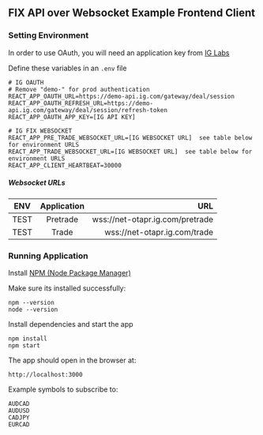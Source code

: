 ## FIX API over Websocket Example Frontend Client 

### Setting Environment

In order to use OAuth, you will need an application key from [IG Labs](https://labs.ig.com/gettingstarted)

Define these variables in an `.env` file
```
# IG OAUTH 
# Remove "demo-" for prod authentication
REACT_APP_OAUTH_URL=https://demo-api.ig.com/gateway/deal/session
REACT_APP_OAUTH_REFRESH_URL=https://demo-api.ig.com/gateway/deal/session/refresh-token
REACT_APP_OAUTH_APP_KEY=[IG API KEY]

# IG FIX WEBSOCKET
REACT_APP_PRE_TRADE_WEBSOCKET_URL=[IG WEBSOCKET URL]  see table below for environment URLS
REACT_APP_TRADE_WEBSOCKET_URL=[IG WEBSOCKET URL]  see table below for environment URLS
REACT_APP_CLIENT_HEARTBEAT=30000

```

##### Websocket URLs

| ENV | Application | URL  |
| ----|:----:| ---:|
| TEST | Pretrade | wss://net-otapr.ig.com/pretrade |
| TEST | Trade | wss://net-otapr.ig.com/trade |


### Running Application
Install [NPM (Node Package Manager)](https://nodejs.org/en/)

Make sure its installed successfully:

```
npm --version
node --version
```

Install dependencies and start the app

```
npm install
npm start
```

The app should open in the browser at:

```
http://localhost:3000
```

Example symbols to subscribe to:
```
AUDCAD
AUDUSD
CADJPY
EURCAD
```
